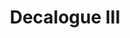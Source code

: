 ---
title: "Decalogue III"
year: 1989
rating: 3.5
stars: "★★★½"
rewatched: false
permalink: "decalogue-iii"
watched_on: 2023-07-29
---